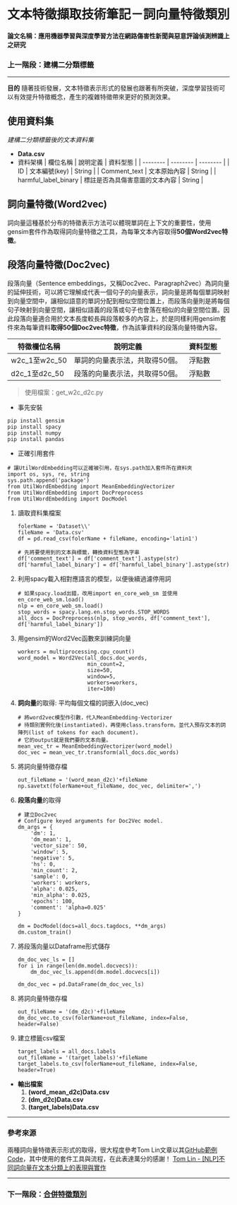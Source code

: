 # 文本特徵擷取技術筆記－詞向量特徵類別
#### 論文名稱：應用機器學習與深度學習方法在網路傷害性新聞與惡意評論偵測辨識上之研究
### 上一階段：建構二分類標籤

---
**目的**
隨著技術發展，文本特徵表示形式的發展也跟著有所突破，深度學習技術可以有效提升特徵概念，產生的複雜特徵帶來更好的預測效果。


## 使用資料集
*建構二分類標籤後的文本資料集*
* **Data.csv**
* 資料架構
    | 欄位名稱 | 說明定義 | 資料型態 |
    | -------- | -------- | -------- |
    | ID               | 文本編號(key)         | String |
    | Comment_text     | 文本原始內容           | String |
    | harmful_label_binary | 標註是否為具傷害意圖的文本內容 | String |

## 詞向量特徵(Word2vec)
詞向量這種基於分布的特徵表示方法可以體現單詞在上下文的重要性，使用gensim套件作為取得詞向量特徵之工具，為每筆文本內容取得**50個Word2vec特徵**。

## 段落向量特徵(Doc2vec)
段落向量（Sentence embeddings，又稱Doc2vec、Paragraph2vec）為詞向量的延伸技術，可以將它理解成代表一個句子的向量表示，詞向量是將每個單詞映射到向量空間中，讓相似語意的單詞分配到相似空間位置上，而段落向量則是將每個句子映射到向量空間，讓相似語義的段落或句子也會落在相似的向量空間位置。因此段落向量適合用於文本長度較長與段落較多的內容上，於是同樣利用gensim套件來為每筆資料**取得50個Doc2vec特徵**，作為該筆資料的段落向量特徵內容。

| 特徵欄位名稱 | 說明定義 | 資料型態 |
| -------- | -------- | -------- |
| w2c_1至w2c_50| 單詞的向量表示法，共取得50個。| 浮點數 | 
| d2c_1至d2c_50| 段落的向量表示法，共取得50個。| 浮點數 | 


> 使用檔案：get_w2c_d2c.py
* 事先安裝
```
pip install gensim
pip install spacy
pip install numpy
pip install pandas
```
* 正確引用套件
```python=
# 讓UtilWordEmbedding可以正確被引用，在sys.path加入套件所在資料夾
import os, sys, re, string
sys.path.append('package')
from UtilWordEmbedding import MeanEmbeddingVectorizer
from UtilWordEmbedding import DocPreprocess
from UtilWordEmbedding import DocModel
```
1. 讀取資料集檔案
    ```python=
    folerName = 'Dataset\\'
    fileName = 'Data.csv'
    df = pd.read_csv(folerName + fileName, encoding='latin1')

    # 先將要使用到的文本與標籤，轉換資料型態為字串
    df['comment_text'] = df['comment_text'].astype(str)
    df['harmful_label_binary'] = df['harmful_label_binary'].astype(str)
    ```
    
3. 利用spacy載入相對應語言的模型，以便後續過濾停用詞
    ```python=
    # 如果spacy.load出錯，改用import en_core_web_sm 並使用en_core_web_sm.load()
    nlp = en_core_web_sm.load()
    stop_words = spacy.lang.en.stop_words.STOP_WORDS
    all_docs = DocPreprocess(nlp, stop_words, df['comment_text'], df['harmful_label_binary'])
    ```
3. 用gensim的Word2Vec函數來訓練詞向量
    ```python=
    workers = multiprocessing.cpu_count()
    word_model = Word2Vec(all_docs.doc_words,
                          min_count=2,
                          size=50,
                          window=5,
                          workers=workers,
                          iter=100)
    ```
5. **詞向量**的取得: 平均每個文檔的詞嵌入(doc_vec)
    ```python=
    # 將word2vec模型作引數，代入MeanEmbedding-Vectorizer
    # 待類別實例化後(instantiated)，再使用class.transform，並代入預存文本的詞陣列(list of tokens for each document)，
    # 它的output就是我們要的文本向量。
    mean_vec_tr = MeanEmbeddingVectorizer(word_model)
    doc_vec = mean_vec_tr.transform(all_docs.doc_words)
    ```
7. 將詞向量特徵存檔
    ```python=
    out_fileName = '(word_mean_d2c)'+fileName
    np.savetxt(folerName+out_fileName, doc_vec, delimiter=',')
    ```
    
9. **段落向量**的取得
    ```python=
    # 建立Doc2vec
    # Configure keyed arguments for Doc2Vec model.
    dm_args = {
        'dm': 1,
        'dm_mean': 1,
        'vector_size': 50,
        'window': 5,
        'negative': 5,
        'hs': 0,
        'min_count': 2,
        'sample': 0,
        'workers': workers,
        'alpha': 0.025,
        'min_alpha': 0.025,
        'epochs': 100,
        'comment': 'alpha=0.025'
    }
    
    dm = DocModel(docs=all_docs.tagdocs, **dm_args)
    dm.custom_train()
    ```
11. 將段落向量以Dataframe形式儲存
    ```python=
    dm_doc_vec_ls = []
    for i in range(len(dm.model.docvecs)):
        dm_doc_vec_ls.append(dm.model.docvecs[i])
        
    dm_doc_vec = pd.DataFrame(dm_doc_vec_ls)
    ```
7. 將詞向量特徵存檔
    ```python=
    out_fileName = '(dm_d2c)'+fileName
    dm_doc_vec.to_csv(folerName+out_fileName, index=False, header=False)
    ```
1. 建立標籤csv檔案
    ```python=
    target_labels = all_docs.labels
    out_fileName = '(target_labels)'+fileName
    target_labels.to_csv(folerName+out_fileName, index=False, header=True)
    ```

* **輸出檔案**
    1. **(word_mean_d2c)Data.csv**
    2. **(dm_d2c)Data.csv**
    3. **(target_labels)Data.csv**
---
### 參考來源
兩種詞向量特徵表示形式的取得，很大程度參考Tom Lin文章以其[GitHub範例Code](https://github.com/TomLin/MeetUp)，其中使用的套件工具與流程，在此表達萬分的感謝！
[Tom Lin - [NLP]不同詞向量在文本分類上的表現與實作](https://medium.com/ai-academy-taiwan/nlp-%E4%B8%8D%E5%90%8C%E8%A9%9E%E5%90%91%E9%87%8F%E5%9C%A8%E6%96%87%E6%9C%AC%E5%88%86%E9%A1%9E%E4%B8%8A%E7%9A%84%E8%A1%A8%E7%8F%BE%E8%88%87%E5%AF%A6%E4%BD%9C-e72a2daecfc)



---

### 下一階段：[合併特徵類別](https://github.com/yizhen1223/NLP_features_extract/blob/main/README_merge_features.md)

